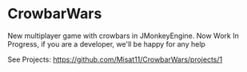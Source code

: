 # CrowbarWars
New multiplayer game with crowbars in JMonkeyEngine. Now Work In Progress, if you are a developer, we'll be happy for any help

See Projects: https://github.com/Misat11/CrowbarWars/projects/1
